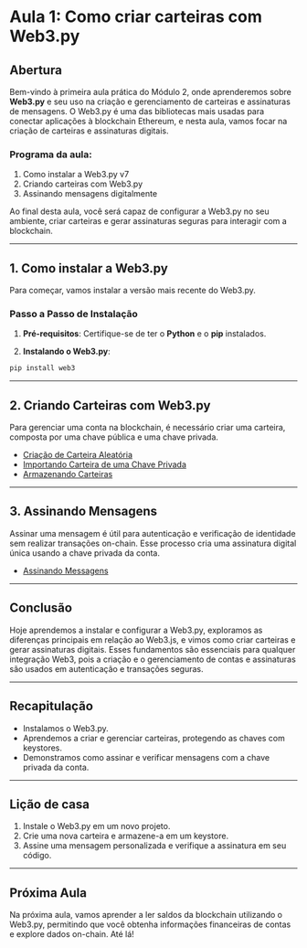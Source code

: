 # Aula 1: Como criar carteiras com Web3.py

## Abertura

Bem-vindo à primeira aula prática do Módulo 2, onde aprenderemos sobre **Web3.py** e seu uso na criação e gerenciamento de carteiras e assinaturas de mensagens. O Web3.py é uma das bibliotecas mais usadas para conectar aplicações à blockchain Ethereum, e nesta aula, vamos focar na criação de carteiras e assinaturas digitais.

### Programa da aula:

1. Como instalar a Web3.py v7
2. Criando carteiras com Web3.py
3. Assinando mensagens digitalmente

Ao final desta aula, você será capaz de configurar a Web3.py no seu ambiente, criar carteiras e gerar assinaturas seguras para interagir com a blockchain.

---

## 1. Como instalar a Web3.py

Para começar, vamos instalar a versão mais recente do Web3.py.

### Passo a Passo de Instalação

1. **Pré-requisitos**: Certifique-se de ter o **Python** e o **pip** instalados.

2. **Instalando o Web3.py**:

```bash
pip install web3
```

---

## 2. Criando Carteiras com Web3.py

Para gerenciar uma conta na blockchain, é necessário criar uma carteira, composta por uma chave pública e uma chave privada.

- [Criação de Carteira Aleatória](../playground/aula1/create_random_wallet.py)
- [Importando Carteira de uma Chave Privada](../playground/aula1/import_wallet_from_private_key.py)
- [Armazenando Carteiras](../playground/aula1/encrypt_wallet.py)

---

## 3. Assinando Mensagens

Assinar uma mensagem é útil para autenticação e verificação de identidade sem realizar transações on-chain. Esse processo cria uma assinatura digital única usando a chave privada da conta.

- [Assinando Messagens](../playground/aula1/sign_message.py)

---

## Conclusão

Hoje aprendemos a instalar e configurar a Web3.py, exploramos as diferenças principais em relação ao Web3.js, e vimos como criar carteiras e gerar assinaturas digitais. Esses fundamentos são essenciais para qualquer integração Web3, pois a criação e o gerenciamento de contas e assinaturas são usados em autenticação e transações seguras.

---

## Recapitulação

- Instalamos o Web3.py.
- Aprendemos a criar e gerenciar carteiras, protegendo as chaves com keystores.
- Demonstramos como assinar e verificar mensagens com a chave privada da conta.

---

## Lição de casa

1. Instale o Web3.py em um novo projeto.
2. Crie uma nova carteira e armazene-a em um keystore.
3. Assine uma mensagem personalizada e verifique a assinatura em seu código.

---

## Próxima Aula

Na próxima aula, vamos aprender a ler saldos da blockchain utilizando o Web3.py, permitindo que você obtenha informações financeiras de contas e explore dados on-chain. Até lá!
